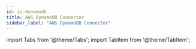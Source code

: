 ```yaml
---
id: io-dynamodb
title: AWS DynamoDB Connector
sidebar_label: "AWS DynamoDB Connector"
---
```


import Tabs from '@theme/Tabs';
import TabItem from '@theme/TabItem';
